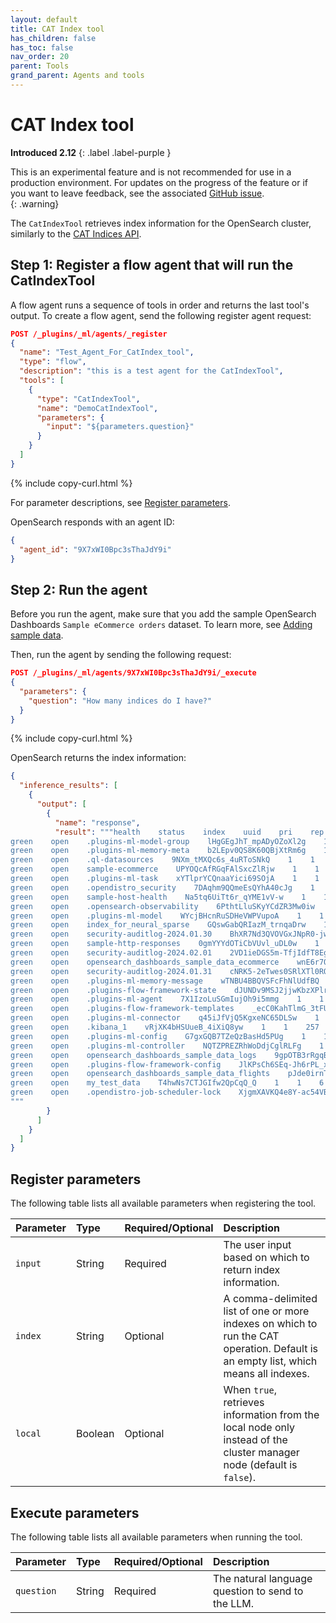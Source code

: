 ```yaml
---
layout: default
title: CAT Index tool
has_children: false
has_toc: false
nav_order: 20
parent: Tools
grand_parent: Agents and tools
---
```


<!-- vale off -->
# CAT Index tool
**Introduced 2.12**
{: .label .label-purple }
<!-- vale on -->

This is an experimental feature and is not recommended for use in a production environment. For updates on the progress of the feature or if you want to leave feedback, see the associated [GitHub issue](https://github.com/opensearch-project/ml-commons/issues/1161).    
{: .warning}

The `CatIndexTool` retrieves index information for the OpenSearch cluster, similarly to the [CAT Indices API]({{site.url}}{{site.baseurl}}/api-reference/cat/cat-indices/).

## Step 1: Register a flow agent that will run the CatIndexTool

A flow agent runs a sequence of tools in order and returns the last tool's output. To create a flow agent, send the following register agent request:

```json
POST /_plugins/_ml/agents/_register
{
  "name": "Test_Agent_For_CatIndex_tool",
  "type": "flow",
  "description": "this is a test agent for the CatIndexTool",
  "tools": [
    {
      "type": "CatIndexTool",
      "name": "DemoCatIndexTool",
      "parameters": {
        "input": "${parameters.question}"
      }
    }
  ]
}
```
{% include copy-curl.html %} 

For parameter descriptions, see [Register parameters](#register-parameters).

OpenSearch responds with an agent ID:

```json
{
  "agent_id": "9X7xWI0Bpc3sThaJdY9i"
}
```

## Step 2: Run the agent

Before you run the agent, make sure that you add the sample OpenSearch Dashboards `Sample eCommerce orders` dataset. To learn more, see [Adding sample data]({{site.url}}{{site.baseurl}}/dashboards/quickstart#adding-sample-data).

Then, run the agent by sending the following request:

```json
POST /_plugins/_ml/agents/9X7xWI0Bpc3sThaJdY9i/_execute
{
  "parameters": {
    "question": "How many indices do I have?"
  }
}
```
{% include copy-curl.html %} 

OpenSearch returns the index information:

```json
{
  "inference_results": [
    {
      "output": [
        {
          "name": "response",
          "result": """health    status    index    uuid    pri    rep    docs.count    docs.deleted    store.size    pri.store.size
green    open    .plugins-ml-model-group    lHgGEgJhT_mpADyOZoXl2g    1    1    9    2    33.4kb    16.7kb
green    open    .plugins-ml-memory-meta    b2LEpv0QS8K60QBjXtRm6g    1    1    13    0    95.1kb    47.5kb
green    open    .ql-datasources    9NXm_tMXQc6s_4uRToSNkQ    1    1    0    0    416b    208b
green    open    sample-ecommerce    UPYOQcAfRGqFAlSxcZlRjw    1    1    40320    0    4.1mb    2mb
green    open    .plugins-ml-task    xYTlprYCQnaaYici69SOjA    1    1    117    0    115.5kb    57.6kb
green    open    .opendistro_security    7DAqhm9QQmeEsQYhA40cJg    1    1    10    0    117kb    58.5kb
green    open    sample-host-health    Na5tq6UiTt6r_qYME1vV-w    1    1    40320    0    2.6mb    1.3mb
green    open    .opensearch-observability    6PthtLluSKyYCdZR3Mw0iw    1    1    0    0    416b    208b
green    open    .plugins-ml-model    WYcjBHcnRuSDHeVWPVupoA    1    1    191    45    4.2gb    2.1gb
green    open    index_for_neural_sparse    GQswGabQRIazM_trnqaDrw    1    1    5    0    28.4kb    14.2kb
green    open    security-auditlog-2024.01.30    BhXR7Nd3QVOVGxJNpR0-jw    1    1    27768    0    13.8mb    7mb
green    open    sample-http-responses    0gmYYYdOTiCbVUvl_uDL0w    1    1    40320    0    2.5mb    1.2mb
green    open    security-auditlog-2024.02.01    2VD1ieDGS5m-TfjIdfT8Eg    1    1    39305    0    39mb    18.6mb
green    open    opensearch_dashboards_sample_data_ecommerce    wnE6r7OvSPqc5YHj8wHSLA    1    1    4675    0    8.8mb    4.4mb
green    open    security-auditlog-2024.01.31    cNRK5-2eTwes0SRlXTl0RQ    1    1    34520    0    20.5mb    9.8mb
green    open    .plugins-ml-memory-message    wTNBU4BBQVSFcFhNlUdfBQ    1    1    93    0    358.2kb    181.9kb
green    open    .plugins-flow-framework-state    dJUNDv9MSJ2jjwKbzXPlrw    1    1    39    0    114.1kb    57kb
green    open    .plugins-ml-agent    7X1IzoLuSGmIujOh9i5mmg    1    1    30    0    170.7kb    85.3kb
green    open    .plugins-flow-framework-templates    _ecC0KahTlmG_3tFUst7Uw    1    1    18    0    175.8kb    87.9kb
green    open    .plugins-ml-connector    q45iJfVjQ5KgxeNC65DLSw    1    1    11    0    313.1kb    156.5kb
green    open    .kibana_1    vRjXK4bHSUueB_4iXiQ8yw    1    1    257    0    264kb    132kb
green    open    .plugins-ml-config    G7gxGQB7TZeQzBasHd5PUg    1    1    1    0    7.8kb    3.9kb
green    open    .plugins-ml-controller    NQTZPREZRhWoDdjCglRLFg    1    1    0    0    50.1kb    49.9kb
green    open    opensearch_dashboards_sample_data_logs    9gpOTB3rRgqBLvqis_k5LQ    1    1    14074    0    18mb    9mb
green    open    .plugins-flow-framework-config    JlKPsCh6SEq-Jh6rPL_x9Q    1    1    1    0    7.8kb    3.9kb
green    open    opensearch_dashboards_sample_data_flights    pJde0irnTce4-uobHwYmMQ    1    1    13059    0    11.9mb    5.9mb
green    open    my_test_data    T4hwNs7CTJGIfw2QpCqQ_Q    1    1    6    0    91.7kb    45.8kb
green    open    .opendistro-job-scheduler-lock    XjgmXAVKQ4e8Y-ac54VBzg    1    1    3    3    36.2kb    21.3kb
"""
        }
      ]
    }
  ]
}
```

## Register parameters

The following table lists all available parameters when registering the tool.

Parameter | Type | Required/Optional | Description
:--- | :--- | :--- | :---
`input` | String | Required | The user input based on which to return index information.
`index` | String | Optional | A comma-delimited list of one or more indexes on which to run the CAT operation. Default is an empty list, which means all indexes.
`local` | Boolean | Optional | When `true`, retrieves information from the local node only instead of the cluster manager node (default is `false`).

## Execute parameters

The following table lists all available parameters when running the tool.

Parameter	| Type | Required/Optional | Description	
:--- | :--- | :--- | :---
`question` | String | Required | The natural language question to send to the LLM. 